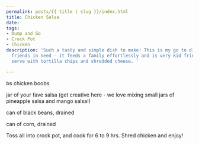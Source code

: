 ```yaml
---
permalink: posts/{{ title | slug }}/index.html
title: Chicken Salsa
date: 
tags:
- Dump and Go
- Crock Pot
- Chicken
description: 'Such a tasty and simple dish to make! This is my go to dish to bring
  friends in need - it feeds a family effortlessly and is very kid friendly too. We
  serve with tortilla chips and shredded cheese. '

---
```

bs chicken boobs

jar of your fave salsa (get creative here - we love mixing small jars of pineapple salsa and mango salsa!)

can of black beans, drained

can of corn, drained

Toss all into crock pot, and cook for 6 to 9 hrs. Shred chicken and enjoy! 
